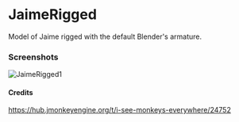 # JaimeRigged
Model of Jaime rigged with the default Blender's armature.

### Screenshots

![JaimeRigged1](../master/img/JaimeRigged1.jpg)

#### Credits

https://hub.jmonkeyengine.org/t/i-see-monkeys-everywhere/24752
